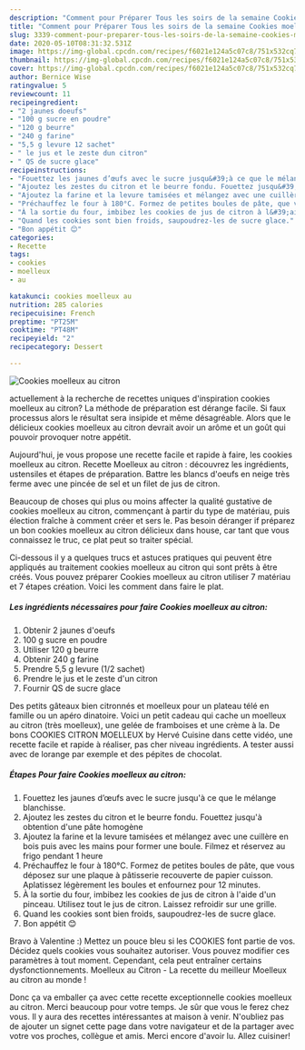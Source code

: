 ```yaml
---
description: "Comment pour Préparer Tous les soirs de la semaine Cookies moelleux au citron"
title: "Comment pour Préparer Tous les soirs de la semaine Cookies moelleux au citron"
slug: 3339-comment-pour-preparer-tous-les-soirs-de-la-semaine-cookies-moelleux-au-citron
date: 2020-05-10T08:31:32.531Z
image: https://img-global.cpcdn.com/recipes/f6021e124a5c07c8/751x532cq70/cookies-moelleux-au-citron-photo-principale-de-la-recette.jpg
thumbnail: https://img-global.cpcdn.com/recipes/f6021e124a5c07c8/751x532cq70/cookies-moelleux-au-citron-photo-principale-de-la-recette.jpg
cover: https://img-global.cpcdn.com/recipes/f6021e124a5c07c8/751x532cq70/cookies-moelleux-au-citron-photo-principale-de-la-recette.jpg
author: Bernice Wise
ratingvalue: 5
reviewcount: 11
recipeingredient:
- "2 jaunes doeufs"
- "100 g sucre en poudre"
- "120 g beurre"
- "240 g farine"
- "5,5 g levure 12 sachet"
- " le jus et le zeste dun citron"
- " QS de sucre glace"
recipeinstructions:
- "Fouettez les jaunes d’œufs avec le sucre jusqu&#39;à ce que le mélange blanchisse."
- "Ajoutez les zestes du citron et le beurre fondu. Fouettez jusqu&#39;à obtention d&#39;une pâte homogène"
- "Ajoutez la farine et la levure tamisées et mélangez avec une cuillère en bois puis avec les mains pour former une boule. Filmez et réservez au frigo pendant 1 heure"
- "Préchauffez le four à 180°C. Formez de petites boules de pâte, que vous déposez sur une plaque à pâtisserie recouverte de papier cuisson. Aplatissez légèrement les boules et enfournez pour 12 minutes."
- "À la sortie du four, imbibez les cookies de jus de citron à l&#39;aide d&#39;un pinceau. Utilisez tout le jus de citron. Laissez refroidir sur une grille."
- "Quand les cookies sont bien froids, saupoudrez-les de sucre glace."
- "Bon appétit 😊"
categories:
- Recette
tags:
- cookies
- moelleux
- au

katakunci: cookies moelleux au 
nutrition: 285 calories
recipecuisine: French
preptime: "PT25M"
cooktime: "PT48M"
recipeyield: "2"
recipecategory: Dessert

---
```



![Cookies moelleux au citron](https://img-global.cpcdn.com/recipes/f6021e124a5c07c8/751x532cq70/cookies-moelleux-au-citron-photo-principale-de-la-recette.jpg)

actuellement à la recherche de recettes uniques d'inspiration cookies moelleux au citron? La méthode de préparation est dérange facile. Si faux processus alors le résultat sera insipide et même désagréable. Alors que le délicieux cookies moelleux au citron devrait avoir un arôme et un goût qui pouvoir provoquer notre appétit.

Aujourd&#39;hui, je vous propose une recette facile et rapide à faire, les cookies moelleux au citron. Recette Moelleux au citron : découvrez les ingrédients, ustensiles et étapes de préparation. Battre les blancs d&#39;oeufs en neige très ferme avec une pincée de sel et un filet de jus de citron.

Beaucoup de choses qui plus ou moins affecter la qualité gustative de cookies moelleux au citron, commençant à partir du type de matériau, puis élection fraîche à comment créer et sers le. Pas besoin déranger if préparez un bon cookies moelleux au citron délicieux dans house, car tant que vous connaissez le truc, ce plat peut so traiter spécial.


Ci-dessous il y a quelques trucs et astuces pratiques qui peuvent être appliqués au traitement cookies moelleux au citron qui sont prêts à être créés. Vous pouvez préparer Cookies moelleux au citron utiliser 7 matériau et 7 étapes création. Voici les comment dans faire le plat.

<!--inarticleads1-->

##### Les ingrédients nécessaires pour faire Cookies moelleux au citron:

1. Obtenir 2 jaunes d&#39;oeufs
1.  100 g sucre en poudre
1. Utiliser 120 g beurre
1. Obtenir 240 g farine
1. Prendre 5,5 g levure (1/2 sachet)
1. Prendre  le jus et le zeste d&#39;un citron
1. Fournir  QS de sucre glace


Des petits gâteaux bien citronnés et moelleux pour un plateau télé en famille ou un apéro dinatoire. Voici un petit cadeau qui cache un moelleux au citron (très moelleux), une gelée de framboises et une crème à la. De bons COOKIES CITRON MOELLEUX by Hervé Cuisine dans cette vidéo, une recette facile et rapide à réaliser, pas cher niveau ingrédients. A tester aussi avec de lorange par exemple et des pépites de chocolat. 

<!--inarticleads2-->

##### Étapes Pour faire Cookies moelleux au citron:

1. Fouettez les jaunes d’œufs avec le sucre jusqu&#39;à ce que le mélange blanchisse.
1. Ajoutez les zestes du citron et le beurre fondu. Fouettez jusqu&#39;à obtention d&#39;une pâte homogène
1. Ajoutez la farine et la levure tamisées et mélangez avec une cuillère en bois puis avec les mains pour former une boule. Filmez et réservez au frigo pendant 1 heure
1. Préchauffez le four à 180°C. Formez de petites boules de pâte, que vous déposez sur une plaque à pâtisserie recouverte de papier cuisson. Aplatissez légèrement les boules et enfournez pour 12 minutes.
1. À la sortie du four, imbibez les cookies de jus de citron à l&#39;aide d&#39;un pinceau. Utilisez tout le jus de citron. Laissez refroidir sur une grille.
1. Quand les cookies sont bien froids, saupoudrez-les de sucre glace.
1. Bon appétit 😊


Bravo à Valentine :) Mettez un pouce bleu si les COOKIES font partie de vos. Décidez quels cookies vous souhaitez autoriser. Vous pouvez modifier ces paramètres à tout moment. Cependant, cela peut entraîner certains dysfonctionnements. Moelleux au Citron - La recette du meilleur Moelleux au citron au monde ! 


Donc ça va emballer ça avec cette recette exceptionnelle cookies moelleux au citron. Merci beaucoup pour votre temps. Je sûr que vous le ferez chez vous. Il y aura des recettes  intéressantes at maison à venir. N'oubliez pas de ajouter un signet cette page dans votre navigateur et de la partager avec votre vos proches, collègue et amis. Merci encore d'avoir lu. Allez cuisiner!
